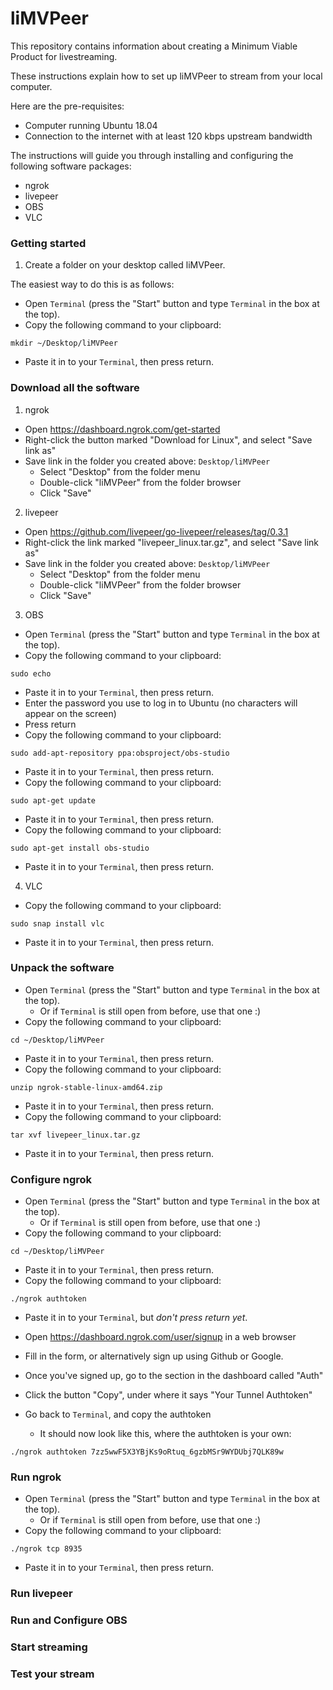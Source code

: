 # liMVPeer

This repository contains information about creating a Minimum Viable Product for livestreaming.

These instructions explain how to set up liMVPeer to stream from your local computer.

Here are the pre-requisites:

- Computer running Ubuntu 18.04
- Connection to the internet with at least 120 kbps upstream bandwidth

The instructions will guide you through installing and configuring the following software packages:

- ngrok
- livepeer
- OBS
- VLC

### Getting started

1. Create a folder on your desktop called liMVPeer.

The easiest way to do this is as follows:

- Open `Terminal` (press the "Start" button and type `Terminal` in the box at the top).
- Copy the following command to your clipboard:
```
mkdir ~/Desktop/liMVPeer
```
- Paste it in to your `Terminal`, then press return.

### Download all the software

1. ngrok

- Open https://dashboard.ngrok.com/get-started
- Right-click the button marked "Download for Linux", and select "Save link as"
- Save link in the folder you created above: `Desktop/liMVPeer`
  - Select "Desktop" from the folder menu
  - Double-click "liMVPeer" from the folder browser
  - Click "Save"

2. livepeer

- Open https://github.com/livepeer/go-livepeer/releases/tag/0.3.1
- Right-click the link marked "livepeer_linux.tar.gz", and select "Save link as"
- Save link in the folder you created above: `Desktop/liMVPeer`
  - Select "Desktop" from the folder menu
  - Double-click "liMVPeer" from the folder browser
  - Click "Save"

3. OBS

- Open `Terminal` (press the "Start" button and type `Terminal` in the box at the top).
- Copy the following command to your clipboard:
```
sudo echo
```
- Paste it in to your `Terminal`, then press return.
- Enter the password you use to log in to Ubuntu (no characters will appear on the screen)
- Press return
- Copy the following command to your clipboard:
```
sudo add-apt-repository ppa:obsproject/obs-studio
```
- Paste it in to your `Terminal`, then press return.
- Copy the following command to your clipboard:
```
sudo apt-get update
```
- Paste it in to your `Terminal`, then press return.
- Copy the following command to your clipboard:
```
sudo apt-get install obs-studio
```
- Paste it in to your `Terminal`, then press return.

4. VLC

- Copy the following command to your clipboard:
```
sudo snap install vlc
```
- Paste it in to your `Terminal`, then press return.

### Unpack the software

- Open `Terminal` (press the "Start" button and type `Terminal` in the box at the top).
  - Or if `Terminal` is still open from before, use that one :)
- Copy the following command to your clipboard:
```
cd ~/Desktop/liMVPeer
```
- Paste it in to your `Terminal`, then press return.
- Copy the following command to your clipboard:
```
unzip ngrok-stable-linux-amd64.zip
```
- Paste it in to your `Terminal`, then press return.
- Copy the following command to your clipboard:
```
tar xvf livepeer_linux.tar.gz
```
- Paste it in to your `Terminal`, then press return.

### Configure ngrok

- Open `Terminal` (press the "Start" button and type `Terminal` in the box at the top).
  - Or if `Terminal` is still open from before, use that one :)
- Copy the following command to your clipboard:
```
cd ~/Desktop/liMVPeer
```
- Paste it in to your `Terminal`, then press return.
- Copy the following command to your clipboard:
```
./ngrok authtoken 
```
- Paste it in to your `Terminal`, but *don't press return yet*.

- Open https://dashboard.ngrok.com/user/signup in a web browser
- Fill in the form, or alternatively sign up using Github or Google.
- Once you've signed up, go to the section in the dashboard called "Auth"
- Click the button "Copy", under where it says "Your Tunnel Authtoken"
- Go back to `Terminal`, and copy the authtoken
  - It should now look like this, where the authtoken is your own:
```
./ngrok authtoken 7zz5wwF5X3YBjKs9oRtuq_6gzbMSr9WYDUbj7QLK89w
```

### Run ngrok

- Open `Terminal` (press the "Start" button and type `Terminal` in the box at the top).
  - Or if `Terminal` is still open from before, use that one :)
- Copy the following command to your clipboard:
```
./ngrok tcp 8935
```
- Paste it in to your `Terminal`, then press return.

### Run livepeer

### Run and Configure OBS

### Start streaming

### Test your stream
